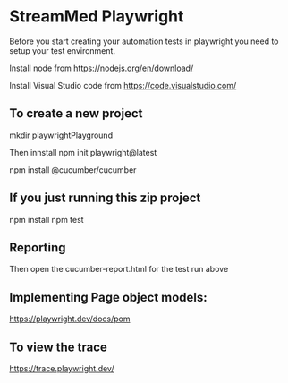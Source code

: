 # StreamMed Playwright

Before you start creating your automation tests in playwright you need to setup your test environment.

Install node from https://nodejs.org/en/download/

Install Visual Studio code from https://code.visualstudio.com/

## To create a new project
mkdir playwrightPlayground

Then innstall
npm init playwright@latest

npm install @cucumber/cucumber

## If you just running this zip project
npm install
npm test

## Reporting
Then open the cucumber-report.html for the test run above

## Implementing Page object models:
https://playwright.dev/docs/pom

## To view the trace
https://trace.playwright.dev/

